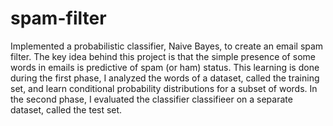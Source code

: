 # spam-filter
Implemented a probabilistic classifier, Naive Bayes, to create an email spam filter. The key idea behind this project is that the simple presence of some words
in emails is predictive of spam (or ham) status. This learning is done during the first phase, I analyzed the words of a dataset, called the training set, and learn conditional probability distributions for a subset of words. In the second phase, I evaluated the classifier classifieer on a separate dataset, called the test set.
